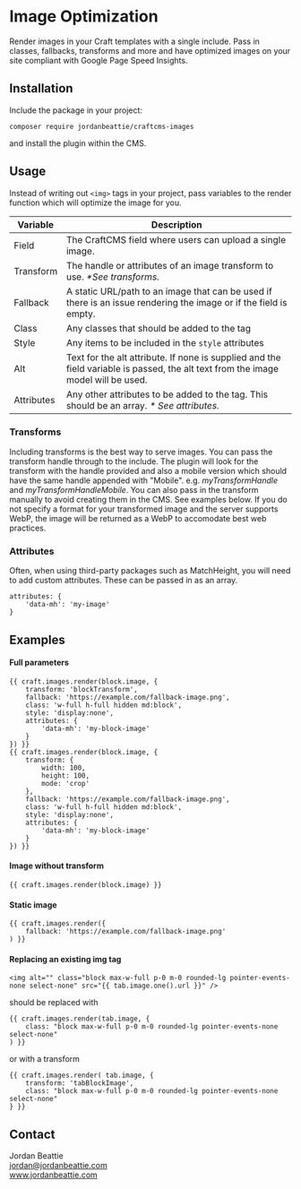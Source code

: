 # Image Optimization
Render images in your Craft templates with a single include. Pass in classes, fallbacks, transforms and more and have optimized images on your site compliant with Google Page Speed Insights. 

## Installation
Include the package in your project: 
```
composer require jordanbeattie/craftcms-images
```
and install the plugin within the CMS. 

## Usage
Instead of writing out `<img>` tags in your project, pass variables to the render function which will optimize the image for you. 

| Variable | Description | 
| --- | --- |
| Field | The CraftCMS field where users can upload a single image.|
| Transform | The handle or attributes of an image transform to use. _*See transforms._ |
| Fallback | A static URL/path to an image that can be used if there is an issue rendering the image or if the field is empty. |
| Class | Any classes that should be added to the tag |
| Style | Any items to be included in the `style` attributes |
| Alt | Text for the alt attribute. If none is supplied and the field variable is passed, the alt text from the image model will be used. |
| Attributes | Any other attributes to be added to the tag. This should be an array. _* See attributes._ |

### Transforms
Including transforms is the best way to serve images. You can pass the transform handle through to the include. 
The plugin will look for the transform with the handle provided and also a mobile version which should have the same handle appended with "Mobile". 
e.g. _myTransformHandle_ and _myTransformHandleMobile_.
You can also pass in the transform manually to avoid creating them in the CMS. See examples below. 
If you do not specify a format for your transformed image and the server supports WebP, the image will be returned as a WebP to accomodate best web practices.

### Attributes
Often, when using third-party packages such as MatchHeight, you will need to add custom attributes. These can be passed in as an array. 
```
attributes: {
    'data-mh': 'my-image'
}
```

## Examples
#### Full parameters
```
{{ craft.images.render(block.image, {
    transform: 'blockTransform', 
    fallback: 'https://example.com/fallback-image.png', 
    class: 'w-full h-full hidden md:block', 
    style: 'display:none',
    attributes: {
        'data-mh': 'my-block-image'
    }
}) }}
{{ craft.images.render(block.image, {
    transform: {
        width: 100, 
        height: 100, 
        mode: 'crop'
    }, 
    fallback: 'https://example.com/fallback-image.png', 
    class: 'w-full h-full hidden md:block', 
    style: 'display:none',
    attributes: {
        'data-mh': 'my-block-image'
    }
}) }}
```

#### Image without transform
```
{{ craft.images.render(block.image) }}
```

#### Static image
```
{{ craft.images.render({
    fallback: 'https://example.com/fallback-image.png'
) }}
```

#### Replacing an existing img tag
```
<img alt="" class="block max-w-full p-0 m-0 rounded-lg pointer-events-none select-none" src="{{ tab.image.one().url }}" />
```
should be replaced with
```
{{ craft.images.render(tab.image, {
    class: "block max-w-full p-0 m-0 rounded-lg pointer-events-none select-none"
) }}
```
or with a transform
```
{{ craft.images.render( tab.image, {
    transform: 'tabBlockImage',
    class: "block max-w-full p-0 m-0 rounded-lg pointer-events-none select-none"
} }}
```

## Contact
Jordan Beattie <br>
jordan@jordanbeattie.com <br>
www.jordanbeattie.com
